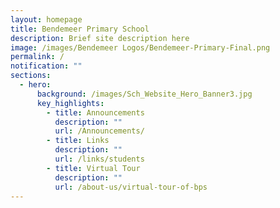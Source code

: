 ```yaml
---
layout: homepage
title: Bendemeer Primary School
description: Brief site description here
image: /images/Bendemeer Logos/Bendemeer-Primary-Final.png
permalink: /
notification: ""
sections:
  - hero:
      background: /images/Sch_Website_Hero_Banner3.jpg
      key_highlights:
        - title: Announcements
          description: ""
          url: /Announcements/
        - title: Links
          description: ""
          url: /links/students
        - title: Virtual Tour
          description: ""
          url: /about-us/virtual-tour-of-bps
---
```

